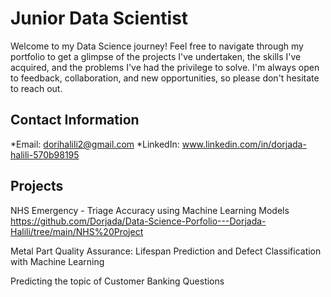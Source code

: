 # Junior Data Scientist

Welcome to my Data Science journey! Feel free to navigate through my portfolio to get a glimpse of the projects I've undertaken, the skills I've acquired, and the problems I've had the privilege to solve. I'm always open to feedback, collaboration, and new opportunities, so please don't hesitate to reach out.


## Contact Information
*Email: dorihalili2@gmail.com
*LinkedIn: www.linkedin.com/in/dorjada-halili-570b98195


## Projects
NHS Emergency - Triage Accuracy using Machine Learning Models
https://github.com/Dorjada/Data-Science-Porfolio---Dorjada-Halili/tree/main/NHS%20Project

Metal Part Quality Assurance: Lifespan Prediction and Defect Classification with Machine Learning

Predicting the topic of Customer Banking Questions
